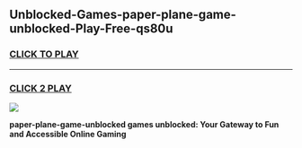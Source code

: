 
## Unblocked-Games-paper-plane-game-unblocked-Play-Free-qs80u
<h3>
<a href="https://premium76.site?title=paper-plane-game-unblocked&ref=23A">CLICK TO PLAY</a></h3>
<hr>

<h3>
<a href="https://premium76.site?title=paper-plane-game-unblocked&ref=23A">CLICK 2 PLAY</a>
  
</h3>

<a href="https://premium76.site?title=paper-plane-game-unblocked&ref=23A"><img src="https://clearcache.store/games.png"></a>


**paper-plane-game-unblocked games unblocked: Your Gateway to Fun and Accessible Online Gaming**

